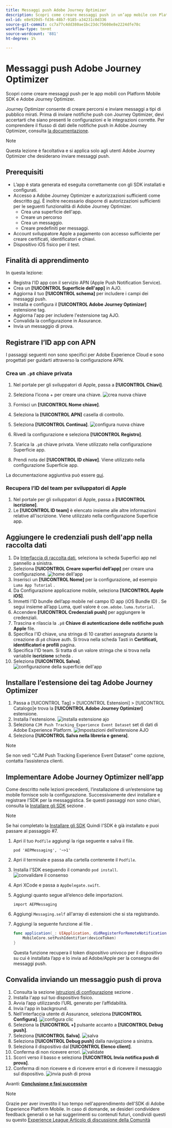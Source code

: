 ```yaml
---
title: Messaggi push Adobe Journey Optimizer
description: Scopri come creare messaggi push in un’app mobile con Platform Mobile SDK e Adobe Journey Optimizer.
exl-id: e8e920d5-fd36-48b7-9185-a34231c0d336
source-git-commit: cc7a77c4dd380ae1bc23dc75608e8e2224dfe78c
workflow-type: tm+mt
source-wordcount: '881'
ht-degree: 1%

---
```


# Messaggi push Adobe Journey Optimizer

Scopri come creare messaggi push per le app mobili con Platform Mobile SDK e Adobe Journey Optimizer.

Journey Optimizer consente di creare percorsi e inviare messaggi a tipi di pubblico mirati. Prima di inviare notifiche push con Journey Optimizer, devi accertarti che siano presenti le configurazioni e le integrazioni corrette. Per comprendere il flusso di dati delle notifiche push in Adobe Journey Optimizer, consulta [la documentazione](https://experienceleague.adobe.com/docs/journey-optimizer/using/configuration/configuration-message/push-config/push-gs.html).

>[!NOTE]
>
>Questa lezione è facoltativa e si applica solo agli utenti Adobe Journey Optimizer che desiderano inviare messaggi push.


## Prerequisiti

* L’app è stata generata ed eseguita correttamente con gli SDK installati e configurati.
* Accesso a Adobe Journey Optimizer e autorizzazioni sufficienti come descritto [qui](https://experienceleague.adobe.com/docs/journey-optimizer/using/configuration/configuration-message/push-config/push-configuration.html?lang=en). È inoltre necessario disporre di autorizzazioni sufficienti per le seguenti funzionalità di Adobe Journey Optimizer.
   * Crea una superficie dell&#39;app.
   * Creare un percorso
   * Crea un messaggio.
   * Creare predefiniti per messaggi.
* Account sviluppatore Apple a pagamento con accesso sufficiente per creare certificati, identificatori e chiavi.
* Dispositivo iOS fisico per il test.

## Finalità di apprendimento

In questa lezione:

* Registra l&#39;ID app con il servizio APN (Apple Push Notification Service).
* Crea un **[!UICONTROL Superficie dell&#39;app]** in AJO.
* Aggiorna il tuo **[!UICONTROL schema]** per includere i campi dei messaggi push.
* Installa e configura il **[!UICONTROL Adobe Journey Optimizer]** estensione tag.
* Aggiorna l&#39;app per includere l&#39;estensione tag AJO.
* Convalida la configurazione in Assurance.
* Invia un messaggio di prova.


## Registrare l’ID app con APN

I passaggi seguenti non sono specifici per Adobe Experience Cloud e sono progettati per guidarti attraverso la configurazione APN.

### Crea un `.p8` chiave privata

1. Nel portale per gli sviluppatori di Apple, passa a **[!UICONTROL Chiavi]**.
1. Seleziona l’icona + per creare una chiave.
   ![crea nuova chiave](assets/mobile-push-apple-dev-new-key.png)

1. Fornisci un **[!UICONTROL Nome chiave]**.
1. Seleziona la **[!UICONTROL APN]** casella di controllo.
1. Seleziona **[!UICONTROL Continua]**.
   ![configura nuova chiave](assets/mobile-push-apple-dev-config-key.png)
1. Rivedi la configurazione e seleziona **[!UICONTROL Registro]**.
1. Scarica la `.p8` chiave privata. Viene utilizzato nella configurazione Superficie app.
1. Prendi nota del **[!UICONTROL ID chiave]**. Viene utilizzato nella configurazione Superficie app.

La documentazione aggiuntiva può essere [qui](https://help.apple.com/developer-account/#/devcdfbb56a3).

### Recupera l’ID del team per sviluppatori di Apple

1. Nel portale per gli sviluppatori di Apple, passa a **[!UICONTROL iscrizione]**.
1. Le **[!UICONTROL ID team]** è elencato insieme alle altre informazioni relative all&#39;iscrizione. Viene utilizzato nella configurazione Superficie app.

## Aggiungere le credenziali push dell&#39;app nella raccolta dati

1. Da [Interfaccia di raccolta dati](https://experience.adobe.com/data-collection/), seleziona la scheda Superfici app nel pannello a sinistra.
1. Seleziona **[!UICONTROL Creare superfici dell’app]** per creare una configurazione.
   ![home dell&#39;app](assets/mobile-push-app-surface.png)
1. Inserisci un **[!UICONTROL Nome]** per la configurazione, ad esempio `Luma App Tutorial`  .
1. Da Configurazione applicazione mobile, seleziona **[!UICONTROL Apple iOS]**.
1. Immetti l’ID bundle dell’app mobile nel campo ID app (iOS Bundle ID) . Se segui insieme all’app Luma, quel valore è `com.adobe.luma.tutorial`.
1. Accendere **[!UICONTROL Credenziali push]** per aggiungere le credenziali.
1. Trascina e rilascia la `.p8` **Chiave di autenticazione delle notifiche push Apple** file.
1. Specifica l&#39;ID chiave, una stringa di 10 caratteri assegnata durante la creazione di `p8` chiave auth. Si trova nella scheda Tasti in **Certificati, identificatori e profili** pagina.
1. Specifica l&#39;ID team. Si tratta di un valore stringa che si trova nella variabile **iscrizione** scheda .
1. Seleziona **[!UICONTROL Salva]**.
   ![configurazione della superficie dell&#39;app](assets/mobile-push-app-surface-config.png)

## Installare l’estensione dei tag Adobe Journey Optimizer

1. Passa a [!UICONTROL Tag] > [!UICONTROL Estensioni] > [!UICONTROL Catalogo]e trova la **[!UICONTROL Adobe Journey Optimizer]** estensione.
1. Installa l&#39;estensione.
   ![installa estensione ajo](assets/mobile-push-tags-install.png)
1. Seleziona `CJM Push Tracking Experience Event Dataset` set di dati di Adobe Experience Platform.
   ![Impostazioni dell’estensione AJO](assets/mobile-push-tags-ajo.png)
1. Seleziona **[!UICONTROL Salva nella libreria e genera]**.

>[!NOTE]
>Se non vedi &quot;CJM Push Tracking Experience Event Dataset&quot; come opzione, contatta l’assistenza clienti.

## Implementare Adobe Journey Optimizer nell’app

Come descritto nelle lezioni precedenti, l’installazione di un’estensione tag mobile fornisce solo la configurazione. Successivamente devi installare e registrare l’SDK per la messaggistica. Se questi passaggi non sono chiari, consulta la [Installare gli SDK](install-sdks.md) sezione .

>[!NOTE]
>
>Se hai completato la [Installare gli SDK](install-sdks.md) Quindi l&#39;SDK è già installato e puoi passare al passaggio #7.

1. Apri il tuo `Podfile` aggiungi la riga seguente e salva il file.

   `pod 'AEPMessaging', '~>1'`
1. Apri il terminale e passa alla cartella contenente il `Podfile`.
1. Installa l&#39;SDK eseguendo il comando `pod install`.
   ![convalidare il consenso](assets/mobile-push-terminal-install.png)
1. Apri XCode e passa a `AppDelegate.swift`.
1. Aggiungi quanto segue all’elenco delle importazioni.

   `import AEPMessaging`
1. Aggiungi `Messaging.self` all&#39;array di estensioni che si sta registrando.
1. Aggiungi la seguente funzione al file .

   ```swift
   func application(_: UIApplication, didRegisterForRemoteNotificationsWithDeviceToken deviceToken: Data) {
       MobileCore.setPushIdentifier(deviceToken)
   }
   ```

   Questa funzione recupera il token dispositivo univoco per il dispositivo su cui è installata l’app e lo invia ad Adobe/Apple per la consegna dei messaggi push.

## Convalida inviando un messaggio push di prova

1. Consulta la sezione [istruzioni di configurazione](assurance.md) sezione .
1. Installa l&#39;app sul tuo dispositivo fisico.
1. Avvia l’app utilizzando l’URL generato per l’affidabilità.
1. Invia l&#39;app in background.
1. Nell’interfaccia utente di Assurance, seleziona **[!UICONTROL Configura]**.
   ![configura clic](assets/mobile-push-validate-config.png)
1. Seleziona la **[!UICONTROL +]** pulsante accanto a **[!UICONTROL Debug push]**.
1. Seleziona **[!UICONTROL Salva]**.
   ![salva](assets/mobile-push-validate-save.png)
1. Seleziona **[!UICONTROL Debug push]** dalla navigazione a sinistra.
1. Seleziona il dispositivo dal **[!UICONTROL Elenco client]**.
1. Conferma di non ricevere errori.
   ![validate](assets/mobile-push-validate-confirm.png)
1. Scorri verso il basso e seleziona **[!UICONTROL Invia notifica push di prova]**.
1. Conferma di non ricevere e di ricevere errori e di ricevere il messaggio sul dispositivo.
   ![invia push di prova](assets/mobile-push-validate-send-test.png)

Avanti: **[Conclusione e fasi successive](conclusion.md)**

>[!NOTE]
>
>Grazie per aver investito il tuo tempo nell&#39;apprendimento dell&#39;SDK di Adobe Experience Platform Mobile. In caso di domande, se desideri condividere feedback generali o se hai suggerimenti su contenuti futuri, condividi questi su questo [Experience League Articolo di discussione della Comunità](https://experienceleaguecommunities.adobe.com/t5/adobe-experience-platform-launch/tutorial-discussion-implement-adobe-experience-cloud-in-mobile/td-p/443796)